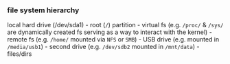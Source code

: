 

### file system hierarchy
local hard drive (/dev/sda1)
	- root (`/`) partition
		- virtual fs
		  (e.g. `/proc/` & `/sys/` are dynamically created fs serving as a way to interact with the kernel)
		- remote fs
		  (e.g. `/home/` mounted via `NFS` or `SMB`)
		- USB drive
		  (e.g. mounted in `/media/usb1`)
		- second drive
		  (e.g. `/dev/sdb2` mounted in `/mnt/data`)
		- files/dirs
